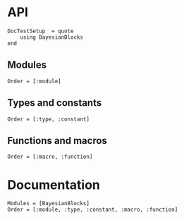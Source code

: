 # API

```@meta
DocTestSetup  = quote
    using BayesianBlocks
end
```

## Modules

```@index
Order = [:module]
```

## Types and constants

```@index
Order = [:type, :constant]
```

## Functions and macros

```@index
Order = [:macro, :function]
```

# Documentation

```@autodocs
Modules = [BayesianBlocks]
Order = [:module, :type, :constant, :macro, :function]
```
